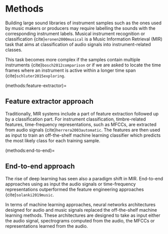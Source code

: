 Methods
=============


Building large sound libraries of instrument samples such as the ones used by music makers or producers may require labelling the sounds with the corresponding instrument labels.
Musical instrument recognition or classification {cite}`eronen2000musical` is a Music Information Retrieval (MIR) task that aims at classification of audio signals into instrument-related classes.

This task becomes more complex if the samples contain multiple instruments {cite}`bosch2012comparison` or if we are asked to locate the time frames where an instrument is active within a longer time span {cite}`schluter2015exploring`.


(methods:feature-extractor)=
## Feature extractor approach

Traditionally, MIR systems include a part of feature extraction followed up by a classification part. For instrument classification, timbre-related features, time-frequency representations, such as MFCCs, are extracted from audio signals {cite}`herrera2003automatic`.
The features are then used as input to train an off-the-shelf machine learning classifier which predicts the most likely class for each training sample.


(methods:end-to-end)=
## End-to-end approach

The rise of deep learning has seen also a paradigm shift in MIR. End-to-end approaches using as input the audio signals or time-frequency representations outperformed the feature engineering approaches {cite}`solanki2019music`.  

In terms of machine learning approaches, neural networks architectures designed for audio and music signals replaced the off-the-shelf machine learning methods. These architectures are designed to take as input either the audio signal, spectrograms computed from the audio, the MFCCs or representations learned from the audio. 

<!-- ```{figure} ../../images/path.png
---
alt: description
name: name
scale: 35%
---
Title
```

[k-means](https://en.wikipedia.org/wiki/K-means_clustering) -->
